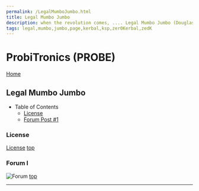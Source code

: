 ```yaml
---
permalink: /LegalMumboJumbo.html
title: Legal Mumbo Jumbo
description: when the revolution comes, .... Legal Mumbo Jumbo (Douglas Adams)
tags: legal,mumbo,jumbo,page,kerbal,ksp,zer0Kerbal,zedK
---
```


<!--
LegalMumboJumbo.md v1.0.5.1
ProbiTronics (PROBE)
created: 01 Feb 2022
updated: 15 May 2022
-->

<script src="https://kit.fontawesome.com/0ea5493613.js" crossorigin="anonymous"></script>
<i class="fa-solid fa-file-contract fa-beat-fade fa-3x" style="--fa-beat-fade-opacity: 0.1; --fa-beat-fade-scale: 1.25;color: #6495ED" ></i>

# ProbiTronics (PROBE)

[Home](./index.md)

## Legal Mumbo Jumbo

* Table of Contents
  * [License](#License)
  * [Forum Post #1](#Forum-I)
  <!-- * [Forum Post #2](#Forum-II) -->

### License

[License](./LegalMumboJumbo/License.md)
[top](#Legal-Mumbo-Jumbo)

### Forum I

![Forum](./LegalMumboJumbo/FORUM-01.png)
[top](#Legal-Mumbo-Jumbo)

<!-- ### Forum II

![Forum](./LegalMumboJumbo/FORUM-02.png)
[top](#Legal-Mumbo-Jumbo)
 -->
---

<!-- this file CC BY-ND 4.0 by zer0Kerbal -->
